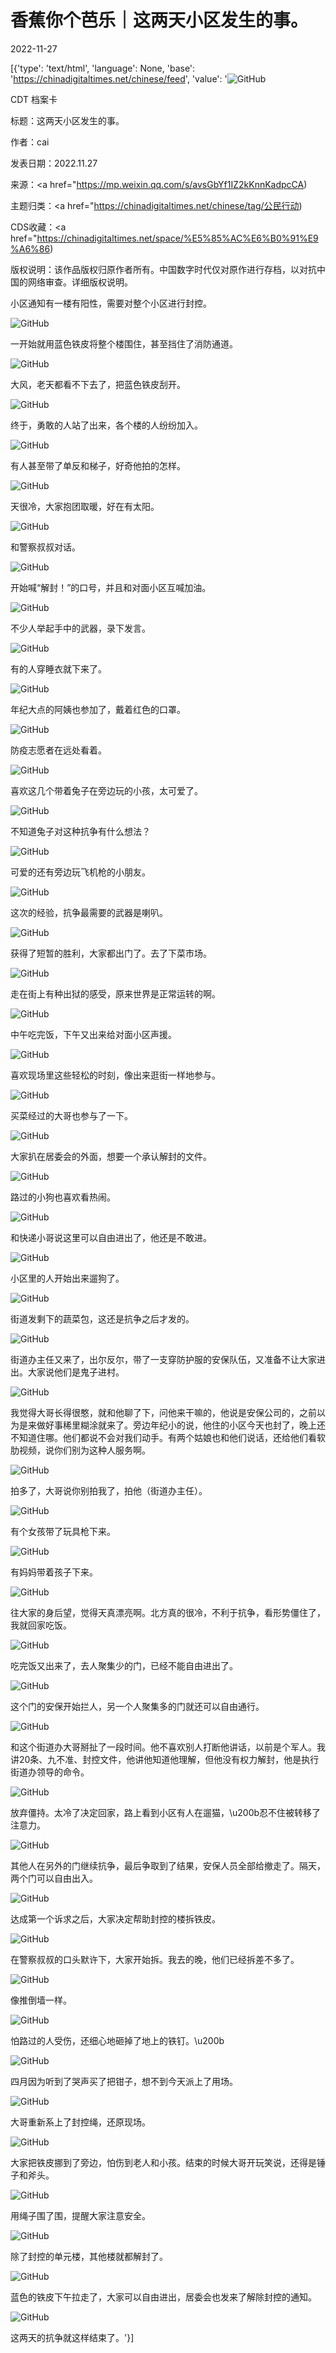 # 香蕉你个芭乐｜这两天小区发生的事。

2022-11-27

[{'type': 'text/html', 'language': None, 'base': 'https://chinadigitaltimes.net/chinese/feed', 'value': '![GitHub](https://chinadigitaltimes.net/chinese/files/2022/11/post-690216-63836681a32cd-1-768x576.png)

CDT 档案卡

标题：这两天小区发生的事。

作者：cai

发表日期：2022.11.27

来源：<a href="https://mp.weixin.qq.com/s/avsGbYf1IZ2kKnnKadpcCA)

主题归类：<a href="https://chinadigitaltimes.net/chinese/tag/公民行动)

CDS收藏：<a href="https://chinadigitaltimes.net/space/%E5%85%AC%E6%B0%91%E9%A6%86)

版权说明：该作品版权归原作者所有。中国数字时代仅对原作进行存档，以对抗中国的网络审查。详细版权说明。





小区通知有一楼有阳性，需要对整个小区进行封控。

![GitHub](https://chinadigitaltimes.net/chinese/files/2022/11/post-690216-6383667d0b52e.png)

一开始就用蓝色铁皮将整个楼围住，甚至挡住了消防通道。

![GitHub](https://chinadigitaltimes.net/chinese/files/2022/11/post-690216-6383667d24ed3.png)

大风，老天都看不下去了，把蓝色铁皮刮开。

![GitHub](https://chinadigitaltimes.net/chinese/files/2022/11/post-690216-6383667d43f3d.png)

终于，勇敢的人站了出来，各个楼的人纷纷加入。

![GitHub](https://chinadigitaltimes.net/chinese/files/2022/11/post-690216-6383667d62cad.png)

有人甚至带了单反和梯子，好奇他拍的怎样。

![GitHub](https://chinadigitaltimes.net/chinese/files/2022/11/post-690216-6383667d80705.png)

天很冷，大家抱团取暖，好在有太阳。

![GitHub](https://chinadigitaltimes.net/chinese/files/2022/11/post-690216-6383667d990d3.png)

和警察叔叔对话。

![GitHub](https://chinadigitaltimes.net/chinese/files/2022/11/post-690216-6383667db7195.png)

开始喊“解封！”的口号，并且和对面小区互喊加油。

![GitHub](https://chinadigitaltimes.net/chinese/files/2022/11/post-690216-6383667dd4c2b.png)

不少人举起手中的武器，录下发言。

![GitHub](https://chinadigitaltimes.net/chinese/files/2022/11/post-690216-6383667df08ec.png)

有的人穿睡衣就下来了。

![GitHub](https://chinadigitaltimes.net/chinese/files/2022/11/post-690216-6383667e1dafd.png)

年纪大点的阿姨也参加了，戴着红色的口罩。

![GitHub](https://chinadigitaltimes.net/chinese/files/2022/11/post-690216-6383667e3c789.png)

防疫志愿者在远处看着。

![GitHub](https://chinadigitaltimes.net/chinese/files/2022/11/post-690216-6383667e59314.png)

喜欢这几个带着兔子在旁边玩的小孩，太可爱了。

![GitHub](https://chinadigitaltimes.net/chinese/files/2022/11/post-690216-6383667e740cb.png)

不知道兔子对这种抗争有什么想法？

![GitHub](https://chinadigitaltimes.net/chinese/files/2022/11/post-690216-6383667e98cb8.png)

可爱的还有旁边玩飞机枪的小朋友。

![GitHub](https://chinadigitaltimes.net/chinese/files/2022/11/post-690216-6383667eb66cb.png)

这次的经验，抗争最需要的武器是喇叭。

![GitHub](https://chinadigitaltimes.net/chinese/files/2022/11/post-690216-6383667ed153a.png)

获得了短暂的胜利，大家都出门了。去了下菜市场。

![GitHub](https://chinadigitaltimes.net/chinese/files/2022/11/post-690216-6383667ef0268.png)

走在街上有种出狱的感受，原来世界是正常运转的啊。

![GitHub](https://chinadigitaltimes.net/chinese/files/2022/11/post-690216-6383667f19ca2.png)

中午吃完饭，下午又出来给对面小区声援。

![GitHub](https://chinadigitaltimes.net/chinese/files/2022/11/post-690216-6383667f3830e.png)

喜欢现场里这些轻松的时刻，像出来逛街一样地参与。

![GitHub](https://chinadigitaltimes.net/chinese/files/2022/11/post-690216-6383667f58270.png)

买菜经过的大哥也参与了一下。

![GitHub](https://chinadigitaltimes.net/chinese/files/2022/11/post-690216-6383667f76188.png)

大家扒在居委会的外面，想要一个承认解封的文件。

![GitHub](https://chinadigitaltimes.net/chinese/files/2022/11/post-690216-6383667f9186c.png)

路过的小狗也喜欢看热闹。

![GitHub](https://chinadigitaltimes.net/chinese/files/2022/11/post-690216-6383667fadb68.png)

和快递小哥说这里可以自由进出了，他还是不敢进。

![GitHub](https://chinadigitaltimes.net/chinese/files/2022/11/post-690216-6383667fcd89c.png)

小区里的人开始出来遛狗了。

![GitHub](https://chinadigitaltimes.net/chinese/files/2022/11/post-690216-6383667fe95d4.png)

街道发剩下的蔬菜包，这还是抗争之后才发的。

![GitHub](https://chinadigitaltimes.net/chinese/files/2022/11/post-690216-63836680119b1.png)

街道办主任又来了，出尔反尔，带了一支穿防护服的安保队伍，又准备不让大家进出。大家说他们是鬼子进村。

![GitHub](https://chinadigitaltimes.net/chinese/files/2022/11/post-690216-6383668032d3c.png)

我觉得大哥长得很憨，就和他聊了下，问他来干嘛的，他说是安保公司的，之前以为是来做好事稀里糊涂就来了。旁边年纪小的说，他住的小区今天也封了，晚上还不知道住哪。他们都说不会对我们动手。有两个姑娘也和他们说话，还给他们看软肋视频，说你们别为这种人服务啊。

![GitHub](https://chinadigitaltimes.net/chinese/files/2022/11/post-690216-638366804a032.png)

拍多了，大哥说你别拍我了，拍他（街道办主任）。

![GitHub](https://chinadigitaltimes.net/chinese/files/2022/11/post-690216-6383668069266.png)

有个女孩带了玩具枪下来。

![GitHub](https://chinadigitaltimes.net/chinese/files/2022/11/post-690216-638366808b723.png)

有妈妈带着孩子下来。

![GitHub](https://chinadigitaltimes.net/chinese/files/2022/11/post-690216-63836680abbc7.png)

往大家的身后望，觉得天真漂亮啊。北方真的很冷，不利于抗争，看形势僵住了，我就回家吃饭。

![GitHub](https://chinadigitaltimes.net/chinese/files/2022/11/post-690216-63836680c85b0.png)

吃完饭又出来了，去人聚集少的门，已经不能自由进出了。

![GitHub](https://chinadigitaltimes.net/chinese/files/2022/11/post-690216-63836680e3273.png)

这个门的安保开始拦人，另一个人聚集多的门就还可以自由通行。

![GitHub](https://chinadigitaltimes.net/chinese/files/2022/11/post-690216-638366810a99c.png)

和这个街道办大哥掰扯了一段时间。他不喜欢别人打断他讲话，以前是个军人。我讲20条、九不准、封控文件，他讲他知道他理解，但他没有权力解封，他是执行街道办领导的命令。

![GitHub](https://chinadigitaltimes.net/chinese/files/2022/11/post-690216-63836681285c0.png)

放弃僵持。太冷了决定回家，路上看到小区有人在遛猫，\u200b忍不住被转移了注意力。

![GitHub](https://chinadigitaltimes.net/chinese/files/2022/11/post-690216-6383668145d0d.png)

其他人在另外的门继续抗争，最后争取到了结果，安保人员全部给撤走了。隔天，两个门可以自由出入。

![GitHub](https://chinadigitaltimes.net/chinese/files/2022/11/post-690216-6383668162b45.png)

达成第一个诉求之后，大家决定帮助封控的楼拆铁皮。

![GitHub](https://chinadigitaltimes.net/chinese/files/2022/11/post-690216-638366818401e.png)

在警察叔叔的口头默许下，大家开始拆。我去的晚，他们已经拆差不多了。

![GitHub](https://chinadigitaltimes.net/chinese/files/2022/11/post-690216-63836681a32cd.png)

像推倒墙一样。

![GitHub](https://chinadigitaltimes.net/chinese/files/2022/11/post-690216-63836681c44c0.png)

怕路过的人受伤，还细心地砸掉了地上的铁钉。\u200b

![GitHub](https://chinadigitaltimes.net/chinese/files/2022/11/post-690216-63836681e0137.png)

四月因为听到了哭声买了把钳子，想不到今天派上了用场。

![GitHub](https://chinadigitaltimes.net/chinese/files/2022/11/post-690216-6383668208964.png)

大哥重新系上了封控绳，还原现场。

![GitHub](https://chinadigitaltimes.net/chinese/files/2022/11/post-690216-638366823be8b.png)

大家把铁皮挪到了旁边，怕伤到老人和小孩。结束的时候大哥开玩笑说，还得是锤子和斧头。

![GitHub](https://chinadigitaltimes.net/chinese/files/2022/11/post-690216-638366825c139.png)

用绳子围了围，提醒大家注意安全。

![GitHub](https://chinadigitaltimes.net/chinese/files/2022/11/post-690216-638366827c26f.png)

除了封控的单元楼，其他楼就都解封了。

![GitHub](https://chinadigitaltimes.net/chinese/files/2022/11/post-690216-638366829f9ee.png)

蓝色的铁皮下午拉走了，大家可以自由进出，居委会也发来了解除封控的通知。

![GitHub](https://chinadigitaltimes.net/chinese/files/2022/11/post-690216-63836682b8a7a.png)

这两天的抗争就这样结束了。'}]